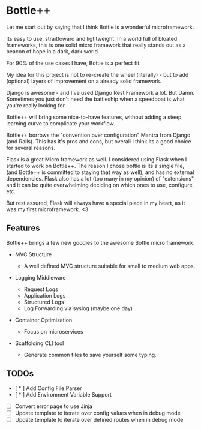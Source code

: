 # Bottle++

Let me start out by saying that I think Bottle is a wonderful microframework.

Its easy to use, straitfoward and lightweight. In a world full of bloated frameworks,
this is one solid micro framework that really stands out as a beacon of hope
in a dark, dark world.

For 90% of the use cases I have, Bottle is a perfect fit.

My idea for this project is not to re-create the wheel (literally) - but to add (optional) layers
of improvement on a already solid framework.

Django is awesome - and I've used Django Rest Framework a lot.
But Damn. Sometimes you just don't need the battleship when a speedboat is what you're really looking for.

Bottle++ will bring some nice-to-have features, without adding a steep learning curve to complicate your workflow.

Bottle++ borrows the "convention over configuration" Mantra from Django (and Rails). This has it's pros and cons,
but overall I think its a good choice for several reasons.

Flask is a great Micro framework as well. I considered using Flask when I started to work on Bottle++.
The reason I chose bottle is its a single file, (and Bottle++ is committed to staying that way as well), and has no external dependencies.
Flask also has a lot (too many in my opinion) of "extensions" and it can be quite overwhelming deciding on which ones to use, configure, etc.

But rest assured, Flask will always have a special place in my heart, as it was my first microframework. <3

## Features

Bottle++ brings a few new goodies to the awesome Bottle micro framework.

- MVC Structure
  - A well defined MVC structure suitable for small to medium web apps.

- Logging Middleware
  - Request Logs
  - Application Logs
  - Structured Logs
  - Log Forwarding via syslog (maybe one day)

- Container Optimization
  - Focus on microservices

- Scaffolding CLI tool
  - Generate common files to save yourself some typing.

## TODOs

- [ * ] Add Config File Parser
- [ * ] Add Environment Variable Support
- [ ] Convert error page to use Jinja
- [ ] Update template to iterate over config values when in debug mode
- [ ] Update template to iterate over defined routes when in debug mode
